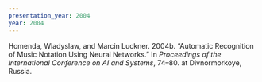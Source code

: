 ```yaml
---
presentation_year: 2004
year: 2004
---
```


Homenda, Wladyslaw, and Marcin Luckner. 2004b. “Automatic Recognition of Music Notation Using Neural Networks.” In <i>Proceedings of the International Conference on AI and Systems</i>, 74–80. at Divnormorkoye, Russia.